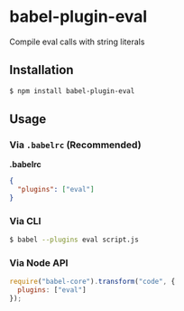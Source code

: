 # babel-plugin-eval

Compile eval calls with string literals

## Installation

```sh
$ npm install babel-plugin-eval
```

## Usage

### Via `.babelrc` (Recommended)

**.babelrc**

```json
{
  "plugins": ["eval"]
}
```

### Via CLI

```sh
$ babel --plugins eval script.js
```

### Via Node API

```javascript
require("babel-core").transform("code", {
  plugins: ["eval"]
});
```
